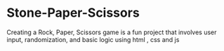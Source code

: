 # Stone-Paper-Scissors
Creating a Rock, Paper, Scissors game is a fun project that involves user input, randomization, and basic logic using html , css and js
